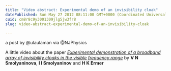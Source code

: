 ```yaml
---
title: "Video abstract: Experimental demo of an invisibility cloak"
datePublished: Sun May 27 2012 08:11:00 GMT+0000 (Coordinated Universal Time)
cuid: cm8r8c9y3001309jlg5jw3fr8
slug: video-abstract-experimental-demo-of-an-invisibility-cloak

---
```



a post by @ulaulaman via @NJPhysics

A little video about the paper [_Experimental demonstration of a broadband array of invisibility cloaks in the visible frequency range_](http://iopscience.iop.org/1367-2630/14/5/053029) by **V N Smolyaninova**, **I I Smolyaninov** and **H K Ermer**